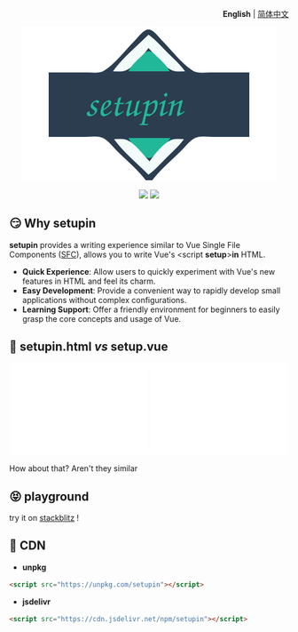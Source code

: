 <p align="right">
  <b>English</b> | <a href="./README.zh-CN.md">简体中文</a>
</p>

<p align="center"><img src="./public/svgs/logo.svg"></p>

<p align="center">
  <a href="https://npmjs.com/package/setupin"><img src="https://img.shields.io/npm/v/setupin?color=orange"></a>
  <a href="https://stackblitz.com/edit/setupin-sample?file=index.html"><img src="https://img.shields.io/badge/Open%20in%20StackBlitz-blue"></a>
</p>

## 😏 Why setupin

 **setupin** provides a writing experience similar to Vue Single File Components ([SFC](https://vuejs.org/api/sfc-spec.html#sfc-syntax-specification)),
 allows you to write Vue's \<script **setup**>**in** HTML.

- **Quick Experience**: Allow users to quickly experiment with Vue's new features in HTML and feel its charm.
- **Easy Development**: Provide a convenient way to rapidly develop small applications without complex configurations.
- **Learning Support**: Offer a friendly environment for beginners to easily grasp the core concepts and usage of Vue.

## 🤯 setupin.html _vs_ setup.vue

<p align="center">
  <img src="./public/svgs/setup.vue.svg" width="49%">
  <img src="./public/svgs/setupin.html.svg" width="49%">
</p>

How about that? Aren't they similar

## 😝 playground

try it on
[stackblitz](https://stackblitz.com/edit/setupin-sample?file=index.html)
!

## 🥰 CDN

- **unpkg**

```html
<script src="https://unpkg.com/setupin"></script>
```

- **jsdelivr**

```html
<script src="https://cdn.jsdelivr.net/npm/setupin"></script>
```
